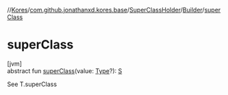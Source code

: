 //[Kores](../../../../index.md)/[com.github.jonathanxd.kores.base](../../index.md)/[SuperClassHolder](../index.md)/[Builder](index.md)/[superClass](super-class.md)

# superClass

[jvm]\
abstract fun [superClass](super-class.md)(value: [Type](https://docs.oracle.com/javase/8/docs/api/java/lang/reflect/Type.html)?): [S](index.md)

See T.superClass

